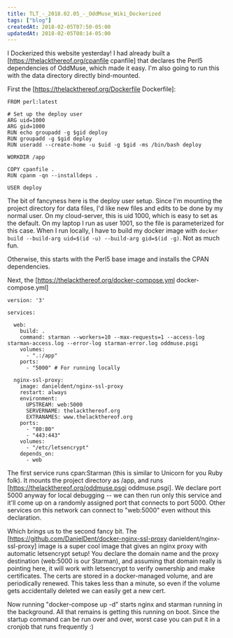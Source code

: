 ```yaml
---
title: TLT_-_2018.02.05_-_OddMuse_Wiki_Dockerized
tags: ["blog"]
createdAt: 2018-02-05T07:50-05:00
updatedAt: 2018-02-05T08:14-05:00
---
```


I Dockerized this website yesterday! I had already built a [https://thelackthereof.org/cpanfile cpanfile] that declares the Perl5 dependencies of OddMuse, which made it easy. I'm also going to run this with the data directory directly bind-mounted.

First the [https://thelackthereof.org/Dockerfile Dockerfile]:
```
FROM perl:latest

# Set up the deploy user
ARG uid=1000
ARG gid=1000
RUN echo groupadd -g $gid deploy
RUN groupadd -g $gid deploy
RUN useradd --create-home -u $uid -g $gid -ms /bin/bash deploy

WORKDIR /app

COPY cpanfile .
RUN cpanm -qn --installdeps .

USER deploy
```

The bit of fancyness here is the deploy user setup. Since I'm mounting the project directory for data files, I'd like new files and edits to be done by my normal user. On my cloud-server, this is uid 1000, which is easy to set as the default. On my laptop I run as user 1001, so the file is parameterized for this case. When I run locally, I have to build my docker image with `docker build --build-arg uid=$(id -u) --build-arg gid=$(id -g)`. Not as much fun.

Otherwise, this starts with the Perl5 base image and installs the CPAN dependencies.

Next, the [https://thelackthereof.org/docker-compose.yml docker-compose.yml]
```
version: '3'

services:

  web:
    build: .
    command: starman --workers=10 --max-requests=1 --access-log starman-access.log --error-log starman-error.log oddmuse.psgi
    volumes:
      - ".:/app"
    ports:
      - "5000" # For running locally

  nginx-ssl-proxy:
    image: danieldent/nginx-ssl-proxy
    restart: always
    environment:
      UPSTREAM: web:5000
      SERVERNAME: thelackthereof.org
      EXTRANAMES: www.thelackthereof.org
    ports:
      - "80:80"
      - "443:443"
    volumes:
      - "/etc/letsencrypt"
    depends_on:
      - web
```

The first service runs cpan:Starman (this is similar to Unicorn for you Ruby folk). It mounts the project directory as /app, and runs [https://thelackthereof.org/oddmuse.psgi oddmuse.psgi]. We declare port 5000 anyway for local debugging -- we can then run only this service and it'll come up on a randomly assigned port that connects to port 5000. Other services on this network can connect to "web:5000" even without this declaration.

Which brings us to the second fancy bit. The [https://github.com/DanielDent/docker-nginx-ssl-proxy danieldent/nginx-ssl-proxy] image is a super cool image that gives an nginx proxy with automatic letsencrypt setup! You declare the domain name and the proxy destination (web:5000 is our Starman), and assuming that domain really is pointing here, it will work with letsencrypt to verify ownership and make certificates. The certs are stored in a docker-managed volume, and are periodically renewed. This takes less than a minute, so even if the volume gets accidentally deleted we can easily get a new cert.

Now running "docker-compose up -d" starts nginx and starman running in the background. All that remains is getting this running on boot. Since the startup command can be run over and over, worst case you can put it in a cronjob that runs frequently :)

